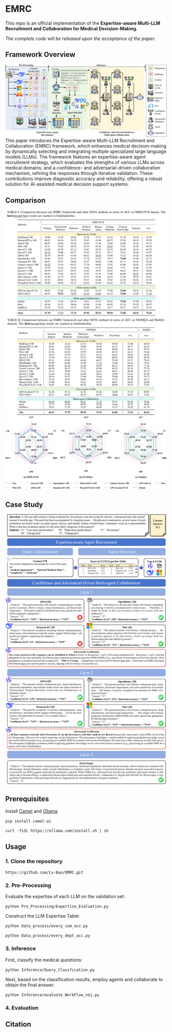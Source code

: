 # EMRC

This repo is an official implementation of the **Expertise-aware Multi-LLM Recruitment and Collaboration for Medical Decision-Making**.

*The complete code will be released upon the acceptance of the paper.*

## Framework Overview
![architecture](Fig/Fig_Method7_01.png)
This paper introduces the Expertise-aware Multi-LLM Recruitment and Collaboration (EMRC) framework, which enhances medical decision-making by dynamically selecting and integrating multiple specialized large language models (LLMs). The framework features an expertise-aware agent recruitment strategy, which evaluates the strengths of various LLMs across medical domains, and a confidence- and adversarial-driven collaboration mechanism, refining the responses through iterative validation. These contributions improve diagnostic accuracy and reliability, offering a robust solution for AI-assisted medical decision support systems.
## Comparison
![LD](Fig/MMLU.png)
![LD](Fig/NEJ_Med.png)
![LD](Fig/Fig_ld4_01.png)

## Case Study
![LD](Fig/Fig_case3_01.png)

## Prerequisites
Install [Camel](https://github.com/camel-ai/camel) and [Ollama](https://ollama.com/)
```
pip install camel-ai
```
```
curl -fsSL https://ollama.com/install.sh | sh
```


## Usage
### 1. Clone the repository
```
https://github.com/Lx-Bao/EMRC.git
```
### 2. Pre-Processing
Evaluate the expertise of each LLM on the validation set:
```
python Pre_Processing/Expertise_Evaluation.py
```
Construct the LLM Expertise Table:
```
python Data_process/every_com_acc.py
```
```
python Data_process/every_dept_acc.py
```

### 3. Inference
First, classify the medical questions:
```
python Inference/Query_Classfication.py
```
Next, based on the classification results, employ agents and collaborate to obtain the final answer.
```
python Inference/evaluate_WorkFlow_nej.py
```

### 4. Evaluation

## Citation

